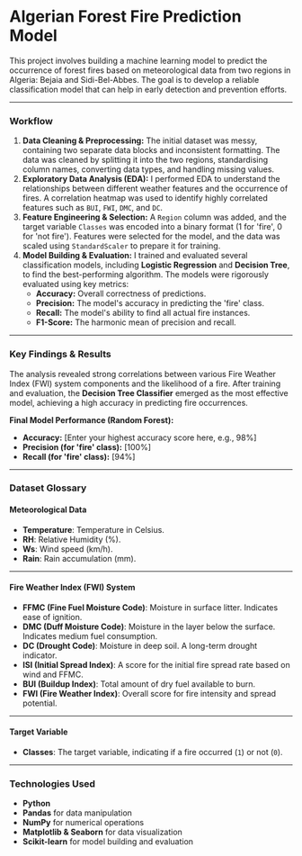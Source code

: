# Algerian Forest Fire Prediction Model

This project involves building a machine learning model to predict the occurrence of forest fires based on meteorological data from two regions in Algeria: Bejaia and Sidi-Bel-Abbes. The goal is to develop a reliable classification model that can help in early detection and prevention efforts.

---
### Workflow

1.  **Data Cleaning & Preprocessing:** The initial dataset was messy, containing two separate data blocks and inconsistent formatting. The data was cleaned by splitting it into the two regions, standardising column names, converting data types, and handling missing values.
2.  **Exploratory Data Analysis (EDA):** I performed EDA to understand the relationships between different weather features and the occurrence of fires. A correlation heatmap was used to identify highly correlated features such as `BUI`, `FWI`, `DMC`, and `DC`.
3.  **Feature Engineering & Selection:** A `Region` column was added, and the target variable `Classes` was encoded into a binary format (1 for 'fire', 0 for 'not fire'). Features were selected for the model, and the data was scaled using `StandardScaler` to prepare it for training.
4.  **Model Building & Evaluation:** I trained and evaluated several classification models, including **Logistic Regression** and **Decision Tree**, to find the best-performing algorithm. The models were rigorously evaluated using key metrics:
    * **Accuracy:** Overall correctness of predictions.
    * **Precision:** The model's accuracy in predicting the 'fire' class.
    * **Recall:** The model's ability to find all actual fire instances.
    * **F1-Score:** The harmonic mean of precision and recall.

---
### Key Findings & Results

The analysis revealed strong correlations between various Fire Weather Index (FWI) system components and the likelihood of a fire. After training and evaluation, the **Decision Tree Classifier** emerged as the most effective model, achieving a high accuracy in predicting fire occurrences.

**Final Model Performance (Random Forest):**
* **Accuracy:** [Enter your highest accuracy score here, e.g., 98%]
* **Precision (for 'fire' class):** [100%]
* **Recall (for 'fire' class):** [94%]

---
### **Dataset Glossary**

#### **Meteorological Data**
* **Temperature**: Temperature in Celsius.
* **RH**: Relative Humidity (%).
* **Ws**: Wind speed (km/h).
* **Rain**: Rain accumulation (mm).

***
#### **Fire Weather Index (FWI) System**
* **FFMC (Fine Fuel Moisture Code)**: Moisture in surface litter. Indicates ease of ignition.
* **DMC (Duff Moisture Code)**: Moisture in the layer below the surface. Indicates medium fuel consumption.
* **DC (Drought Code)**: Moisture in deep soil. A long-term drought indicator.
* **ISI (Initial Spread Index)**: A score for the initial fire spread rate based on wind and FFMC.
* **BUI (Buildup Index)**: Total amount of dry fuel available to burn.
* **FWI (Fire Weather Index)**: Overall score for fire intensity and spread potential.

***
#### **Target Variable**
* **Classes**: The target variable, indicating if a fire occurred (`1`) or not (`0`).

___  
### Technologies Used

* **Python**
* **Pandas** for data manipulation
* **NumPy** for numerical operations
* **Matplotlib & Seaborn** for data visualization
* **Scikit-learn** for model building and evaluation
